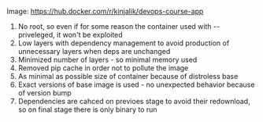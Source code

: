 Image: https://hub.docker.com/r/kinjalik/devops-course-app

1. No root, so even if for some reason the container used with --priveleged, it won't be exploited
2. Low layers with dependency management to avoid production of unnecessary layers when deps are unchanged
3. Minimized number of layers - so minimal memory used
4. Removed pip cache in order not to pollute the image
5. As minimal as possible size of container because of distroless base
6. Exact versions of base image is used - no unexpected behavior because of version bump
7. Dependencies are cahced on previoes stage to avoid their redownload, so on final stage there is only binary to run
